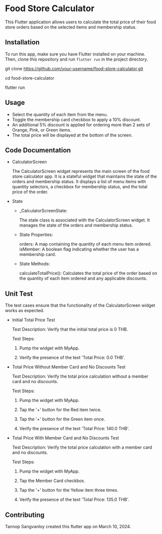 # Food Store Calculator

This Flutter application allows users to calculate the total price of their food store orders based on the selected items and membership status.
## Installation

To run this app, make sure you have Flutter installed on your machine. Then, clone this repository and run `flutter run` in the project directory.

git clone https://github.com/your-username/food-store-calculator.git

cd food-store-calculator

flutter run

## Usage
- Select the quantity of each item from the menu.
- Toggle the membership card checkbox to apply a 10% discount.
- An additional 5% discount is applied for ordering more than 2 sets of Orange, Pink, or Green items.
- The total price will be displayed at the bottom of the screen.

## Code Documentation
- CalculatorScreen

  The CalculatorScreen widget represents the main screen of the food store calculator app. It is a stateful widget that maintains the state of the orders and membership status. It displays a list of menu items with quantity selectors, a checkbox for membership status, and the total price of the order.

 -  State

    - _CalculatorScreenState: 

      The state class is associated with the CalculatorScreen widget. It manages the state of the orders and membership status.

    - State Properties:

      orders: A map containing the quantity of each menu item ordered.
      isMember: A boolean flag indicating whether the user has a membership card.
    -  State Methods:
      
        calculateTotalPrice(): Calculates the total price of the order based on the quantity of each item ordered and any applicable discounts.
       
## Unit Test 

The test cases ensure that the functionality of the CalculatorScreen widget works as expected.

- Initial Total Price Test
  
    Test Description: Verify that the initial total price is 0 THB.
    
    Test Steps:
    
    1. Pump the widget with MyApp.
    
    2. Verify the presence of the text 'Total Price: 0.0 THB'.

 - Total Price Without Member Card and No Discounts Test
   
    Test Description: Verify the total price calculation without a member card and no discounts.
  
    Test Steps:
    
    1. Pump the widget with MyApp.
    
    2. Tap the '+' button for the Red item twice.
    
    3. Tap the '+' button for the Green item once.
    
    4. Verify the presence of the text 'Total Price: 140.0 THB'.

  - Total Price With Member Card and No Discounts Test
    
    Test Description: Verify the total price calculation with a member card and no discounts.
  
    Test Steps:
  
    1. Pump the widget with MyApp.
  
    2. Tap the Member Card checkbox.
  
    3. Tap the '+' button for the Yellow item three times.
  
    4. Verify the presence of the text 'Total Price: 135.0 THB'.

## Contributing

Tannop Sangvanloy created this flutter app on March 10, 2024.



